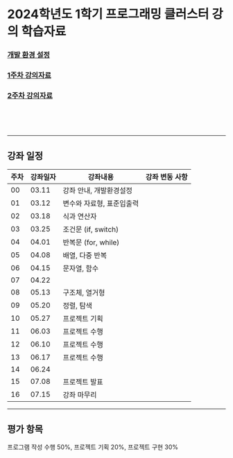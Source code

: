# 2024학년도 1학기 프로그래밍 클러스터 강의 학습자료

### [개발 환경 설정](https://github.com/Noobgods/202401PthCluster/blob/main/00Installation/_Contents.md)  
### [1주차 강의자료](https://github.com/Noobgods/202401PthCluster/blob/main/01Basic/_Contents.md) 
### [2주차 강의자료](https://github.com/Noobgods/202401PthCluster/blob/main/02Operator/_Contents.md)
<br/><br/><br/>

- - - 
## 강좌 일정
|주차|강좌일자|강좌내용|강좌 변동 사항|
|----|--------|--------|---------|
|00  |03.11   |강좌 안내, 개발환경설정                  |
|01  |03.12   |변수와 자료형, 표준입출력                |
|02  |03.18   |식과 연산자                              |
|03  |03.25   |조건문 (if, switch)                      |
|04  |04.01   |반복문 (for, while)                      |
|05  |04.08   |배열, 다중 반복                          |
|06  |04.15   |문자열, 함수                             |
|07  |04.22   |                                         |
|08  |05.13   |구조체, 열거형                           |
|09  |05.20   |정렬, 탐색                               |
|10  |05.27   |프로젝트 기획                            |
|11  |06.03   |프로젝트 수행                            |
|12  |06.10   |프로젝트 수행                            |
|13  |06.17   |프로젝트 수행                            |
|14  |06.24   |                                         |
|15  |07.08   |프로젝트 발표                            |
|16  |07.15   |강좌 마무리                              |

- - - 
## 평가 항목
프로그램 작성 수행 50%, 
프로젝트 기획 20%, 
프로젝트 구현 30%   